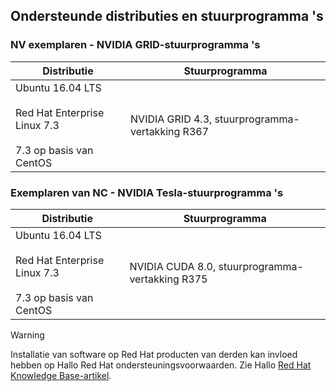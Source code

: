 ## <a name="supported-distributions-and-drivers"></a>Ondersteunde distributies en stuurprogramma 's


### <a name="nv-instances---nvidia-grid-drivers"></a>NV exemplaren - NVIDIA GRID-stuurprogramma 's


| Distributie | Stuurprogramma |
| --- | --- | 
| Ubuntu 16.04 LTS<br/><br/>Red Hat Enterprise Linux 7.3<br/><br/>7.3 op basis van CentOS | NVIDIA GRID 4.3, stuurprogramma-vertakking R367|

### <a name="nc-instances---nvidia-tesla-drivers"></a>Exemplaren van NC - NVIDIA Tesla-stuurprogramma 's
| Distributie | Stuurprogramma |
| --- | --- | 
| Ubuntu 16.04 LTS<br/><br/> Red Hat Enterprise Linux 7.3<br/><br/> 7.3 op basis van CentOS | NVIDIA CUDA 8.0, stuurprogramma-vertakking R375 |



> [!WARNING] 
> Installatie van software op Red Hat producten van derden kan invloed hebben op Hallo Red Hat ondersteuningsvoorwaarden. Zie Hallo [Red Hat Knowledge Base-artikel](https://access.redhat.com/articles/1067).
>
